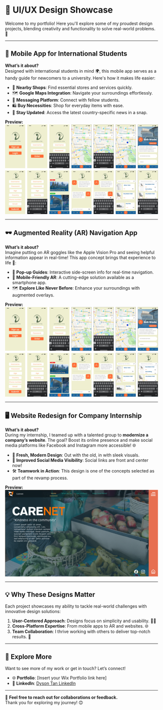 # 🎨 UI/UX Design Showcase 

Welcome to my portfolio! Here you'll explore some of my proudest design projects, blending creativity and functionality to solve real-world problems. 🌟

---

## 📱 Mobile App for International Students 

**What’s it about?**  
Designed with international students in mind 🌍, this mobile app serves as a handy guide for newcomers to a university. Here's how it makes life easier:  

- 🛒 **Nearby Shops**: Find essential stores and services quickly.  
- 🗺️ **Google Maps Integration**: Navigate your surroundings effortlessly.  
- 💬 **Messaging Platform**: Connect with fellow students.  
- 🛍️ **Buy Necessities**: Shop for everyday items with ease.  
- 📰 **Stay Updated**: Access the latest country-specific news in a snap.

**Preview:**  
![Mobile App UI](https://github.com/Trooper024/DysonTan/blob/main/UX%20Designs/Mobile%20App%20UI.png)

---

## 🕶️ Augmented Reality (AR) Navigation App 

**What’s it about?**  
Imagine putting on AR goggles like the Apple Vision Pro and seeing helpful information appear in real-time! This app concept brings that experience to life 🎉:  

- 📌 **Pop-up Guides**: Interactive side-screen info for real-time navigation.  
- 🌟 **Mobile-Friendly AR**: A cutting-edge solution available as a smartphone app.  
- 🗺️ **Explore Like Never Before**: Enhance your surroundings with augmented overlays.

**Preview:**  
![AR App UI](https://github.com/Trooper024/DysonTan/blob/main/UX%20Designs/Mobile%20App%20UI.png)

---

## 🖥️ Website Redesign for Company Internship  

**What’s it about?**  
During my internship, I teamed up with a talented group to **modernize a company’s website**. The goal? Boost its online presence and make social media platforms like Facebook and Instagram more accessible! 🌐  

- 🎨 **Fresh, Modern Design**: Out with the old, in with sleek visuals.  
- 🔗 **Improved Social Media Visibility**: Social links are front and center now!  
- 🛠️ **Teamwork in Action**: This design is one of the concepts selected as part of the revamp process.  

**Preview:**  
![Website Redesign UI](https://github.com/Trooper024/DysonTan/blob/main/UX%20Designs/Website%20UI.png)

---

## 💡 Why These Designs Matter  

Each project showcases my ability to tackle real-world challenges with innovative design solutions:  

1. **User-Centered Approach**: Designs focus on simplicity and usability. 🧑‍💻  
2. **Cross-Platform Expertise**: From mobile apps to AR and websites. 🌐  
3. **Team Collaboration**: I thrive working with others to deliver top-notch results. 🤝  

---

## 🔗 Explore More  

Want to see more of my work or get in touch? Let’s connect!  

- 🌐 **Portfolio**: [Insert your Wix Portfolio link here]  
- 💼 **LinkedIn**: [Dyson Tan LinkedIn](https://www.linkedin.com/in/dyson-yong-shen-tan/)  

---

📩 **Feel free to reach out for collaborations or feedback.**  
Thank you for exploring my journey! 😊
